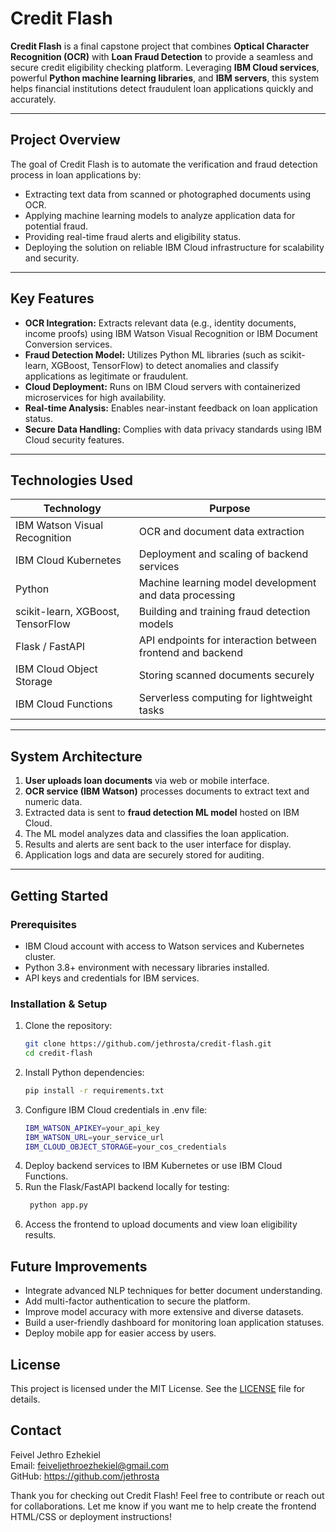 # Credit Flash

**Credit Flash** is a final capstone project that combines **Optical Character Recognition (OCR)** with **Loan Fraud Detection** to provide a seamless and secure credit eligibility checking platform. Leveraging **IBM Cloud services**, powerful **Python machine learning libraries**, and **IBM servers**, this system helps financial institutions detect fraudulent loan applications quickly and accurately.

---

## Project Overview

The goal of Credit Flash is to automate the verification and fraud detection process in loan applications by:

- Extracting text data from scanned or photographed documents using OCR.
- Applying machine learning models to analyze application data for potential fraud.
- Providing real-time fraud alerts and eligibility status.
- Deploying the solution on reliable IBM Cloud infrastructure for scalability and security.

---

## Key Features

- **OCR Integration:** Extracts relevant data (e.g., identity documents, income proofs) using IBM Watson Visual Recognition or IBM Document Conversion services.
- **Fraud Detection Model:** Utilizes Python ML libraries (such as scikit-learn, XGBoost, TensorFlow) to detect anomalies and classify applications as legitimate or fraudulent.
- **Cloud Deployment:** Runs on IBM Cloud servers with containerized microservices for high availability.
- **Real-time Analysis:** Enables near-instant feedback on loan application status.
- **Secure Data Handling:** Complies with data privacy standards using IBM Cloud security features.

---

## Technologies Used

<div align="center">
  
| Technology               | Purpose                                         |
|-------------------------|------------------------------------------------|
| IBM Watson Visual Recognition | OCR and document data extraction            |
| IBM Cloud Kubernetes    | Deployment and scaling of backend services      |
| Python                  | Machine learning model development and data processing |
| scikit-learn, XGBoost, TensorFlow | Building and training fraud detection models    |
| Flask / FastAPI         | API endpoints for interaction between frontend and backend |
| IBM Cloud Object Storage| Storing scanned documents securely              |
| IBM Cloud Functions     | Serverless computing for lightweight tasks      |
</div>

---

## System Architecture

1. **User uploads loan documents** via web or mobile interface.  
2. **OCR service (IBM Watson)** processes documents to extract text and numeric data.  
3. Extracted data is sent to **fraud detection ML model** hosted on IBM Cloud.  
4. The ML model analyzes data and classifies the loan application.  
5. Results and alerts are sent back to the user interface for display.  
6. Application logs and data are securely stored for auditing.

---

## Getting Started

### Prerequisites

- IBM Cloud account with access to Watson services and Kubernetes cluster.  
- Python 3.8+ environment with necessary libraries installed.  
- API keys and credentials for IBM services.

### Installation & Setup

1. Clone the repository:
   ```bash
   git clone https://github.com/jethrosta/credit-flash.git
   cd credit-flash
2. Install Python dependencies:
   ```bash
   pip install -r requirements.txt
3. Configure IBM Cloud credentials in .env file:
   ```bash
   IBM_WATSON_APIKEY=your_api_key
   IBM_WATSON_URL=your_service_url
   IBM_CLOUD_OBJECT_STORAGE=your_cos_credentials
4. Deploy backend services to IBM Kubernetes or use IBM Cloud Functions.
5. Run the Flask/FastAPI backend locally for testing:
   ```bash
    python app.py
6. Access the frontend to upload documents and view loan eligibility results.

## Future Improvements
- Integrate advanced NLP techniques for better document understanding.
- Add multi-factor authentication to secure the platform.
- Improve model accuracy with more extensive and diverse datasets.
- Build a user-friendly dashboard for monitoring loan application statuses.
- Deploy mobile app for easier access by users.

## License
This project is licensed under the MIT License. See the [LICENSE](LICENSE) file for details.

## Contact
Feivel Jethro Ezhekiel <br>
Email: feiveljethroezhekiel@gmail.com <br>
GitHub: https://github.com/jethrosta <br>

Thank you for checking out Credit Flash! Feel free to contribute or reach out for collaborations. Let me know if you want me to help create the frontend HTML/CSS or deployment instructions!
